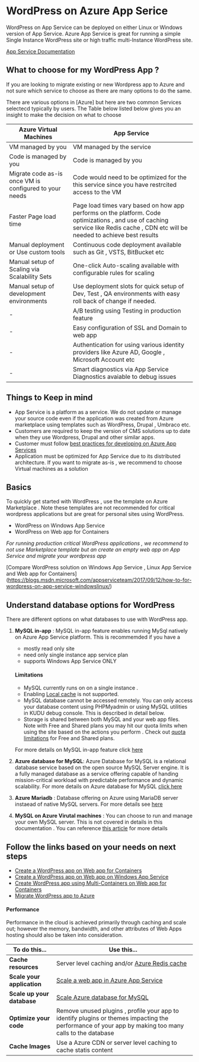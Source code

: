 # WordPress on Azure App Serice 

WordPress on App Service can be deployed on either Linux or Windows version of App Service.  Azure App Service is great for running a simple Single Instance WordPress site or high traffic multi-Instance WordPress site. 

[App Service Documentation](https://docs.microsoft.com/en-us/azure/app-service/)

## What to choose for my WordPress App ? 
If you are looking to migrate existing or new Wordpress app to Azure and not sure which service to choose as there are many options to do the same. 

There are various options in [Azure] but here are two common Services selectecd typically by users. The Table below listed below gives you an insight to make the decision on what to choose 

|Azure Virtual Machines|App Service|
|---------|---------|
|VM managed by you|VM managed by the service|
|Code is managed by you | Code is managed by you |
|Migrate code as-is once VM is configured to your needs| Code would need to be optimized for the this service since you have restrcited access to the VM|
|Faster Page load time |Page load times vary based on how app performs on the platform. Code optimizations , and use of caching service like Redis cache , CDN etc will be needed to achieve best results|
|Manual deployment or Use custom tools| Continuous code deployment available such as Git , VSTS, BitBucket etc |
|Manual setup of Scaling via Scalability Sets| One-click Auto-scaling available with configurable rules for scaling |
|Manual setup of development environments |Use deployment slots for quick setup of Dev, Test , QA environments with easy roll back of change if needed.|
| - | A/B testing using Testing in production feature|
|- |Easy configuration of SSL and Domain to web app|
| - |Authentication for using various identity providers like Azure AD, Google , Microsoft Account etc |
| - |Smart diagnostics via App Service Diagnostics avaiable to debug issues|

## Things to Keep in mind 
- App Service is a platform as a service. We do not update or manage your source code even if the application was created from Azure marketplace using templates such as WordPress, Drupal , Umbraco etc. 
- Customers are required to keep the version of CMS solutions up to date when they use Wordpress, Drupal and other similar apps. 
- Customer must follow [best practices for developing on Azure App Services](https://docs.microsoft.com/en-us/azure/app-service/app-service-best-practices?toc=%2fazure%2fapp-service%2fcontainers%2ftoc.json)
- Application must be optimized for App Service due to its distributed architecture. If you want to migrate as-is , we recommend to choose Virtual machines as a solution

## Basics 
To quickly get started with WordPress , use the template on Azure Marketplace . Note these templates are not recommended for critical wordpress applications but are great for personal sites using WordPress.

- WordPress on Windows App Service
- WordPress on Web app for Containers

*For running production critical WordPress applications , we recommend to not use Marketplace template but an create an empty web app on App Service and migrate your wordpress app* 

[Compare WordPress solution on Windows App Service , Linux App Service and Web app for Containers] (https://blogs.msdn.microsoft.com/appserviceteam/2017/09/12/how-to-for-wordpress-on-app-service-windowslinux/)

## Understand database options for WordPress 
There are different options on what databases to use with WordPress app.

1. **MySQL in-app** : MySQL in-app feature enables running MySql natively on Azure App Service platform. This is recommemded if you have a 
    - mostly read only site 
    - need only single instance app service plan 
    - supports Windows App Service ONLY

     #### Limitations
    - MySQL currently runs on on a single instance .
    - Enabling [Local cache](https://azure.microsoft.com/en-us/documentation/articles/app-service-local-cache/) is not supported.
    - MySQL database cannot be accessed remotely. You can only access your database content using PHPMyadmin or using MySQL utilities in KUDU debug console. This is described in detail below.
    - Storage is shared between both MySQL and your web app files. Note with Free and Shared plans you may hit our quota limits when using the site based on the actions you perform . Check out [quota limitations](https://azure.microsoft.com/en-us/pricing/details/app-service/plans/) for Free and Shared plans.

    For more details on MySQL in-app feature click [here](https://blogs.msdn.microsoft.com/appserviceteam/2016/08/18/announcing-mysql-in-app-preview-for-web-apps/)

2. **Azure database for MySQL**:  Azure Database for MySQL is a relational database service based on the open source MySQL Server engine. It is a fully managed database as a service offering capable of handing mission-critical workload with predictable performance and dynamic scalability. For more details on Azure database for MySQL [click here](https://docs.microsoft.com/en-us/azure/mysql/)
3. **Azure Mariadb** : Database offering on Azure using MariaDB server instaead of native MySQL servers. For more details see [here](https://azure.microsoft.com/en-us/services/mariadb/)
4. **MySQL on Azure Virutal machines**  :  You can choose to run and manage your own MySQL server. This is not covered in details in this documentation .  You can reference [this article](https://docs.microsoft.com/en-us/azure/virtual-machines/windows/classic/mysql-2008r2) for more details 


## Follow the links based on your needs on next steps
- [Create a WordPress app on Web app for Containers](./create-wordpress-on-web-apppp-for-containers.md)
- [Create a WordPress app on Web app on Windows App Service](./create-wordpress-on-web-app-on-windows.md)
- [Create WordPress app using Multi-Containers on Web app for Containers](https://docs.microsoft.com/en-us/azure/app-service/containers/tutorial-multi-container-app)
- [Migrate WordPress app to Azure](./migrate-wordpress-windows-app-service.md)


#### Performance

Performance in the cloud is achieved primarily through caching and scale out; however the memory, bandwidth, and other attributes of Web Apps hosting should also be taken into consideration.

To do this... | Use this...
------------------------|-----------
**Cache resources** | Server level caching and/or [Azure Redis cache](https://azure.microsoft.com/en-us/services/cache/)
**Scale your application** | [Scale a web app in Azure App Service](https://docs.microsoft.com/en-us/azure/app-service/web-sites-scale) 
**Scale up your database** | [Scale Azure database for MySQL](https://docs.microsoft.com/en-us/azure/mysql/concepts-pricing-tiers)
**Optimize your code** | Remove unused plugins , profile your app to identify plugins or themes impacting the performance of your app by making too many calls to the database 
**Cache Images** | Use a Azure CDN or server level caching to cache statis content 















